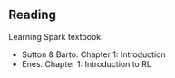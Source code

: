 ## Reading

Learning Spark textbook:

- Sutton & Barto. Chapter 1: Introduction
- Enes. Chapter 1: Introduction to RL
